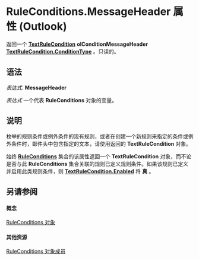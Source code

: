 
# RuleConditions.MessageHeader 属性 (Outlook)

返回一个 **[TextRuleCondition](87e9ca00-7577-02c2-fb6f-a5dc2054ad8b.md)** **olConditionMessageHeader** **[TextRuleCondition.ConditionType](2dbc7979-deae-fbb8-9def-8c906657024a.md)** 。只读的。


## 语法

 _表达式_. **MessageHeader**

 _表达式_ 一个代表 **RuleConditions** 对象的变量。


## 说明

枚举的规则条件或例外条件的现有规则，或者在创建一个新规则来指定的条件或例外条件时，邮件头中包含指定的文本，请使用返回的 **TextRuleCondition** 对象。

始终 **[RuleConditions](e8e9a05a-b36b-add2-b294-8cdc5a97e119.md)** 集合的该属性返回一个 **TextRuleCondition** 对象，而不论是否与此 **RuleConditions** 集合关联的规则已定义规则条件。如果该规则已定义并启用此类规则条件，则 **[TextRuleCondition.Enabled](7027c22b-08fa-d1b0-f664-8c4a26722cbb.md)** 将 **真** 。


## 另请参阅


#### 概念


[RuleConditions 对象](e8e9a05a-b36b-add2-b294-8cdc5a97e119.md)
#### 其他资源


[RuleConditions 对象成员](b2af6ebf-f9f8-8106-20a3-1725c3b78174.md)